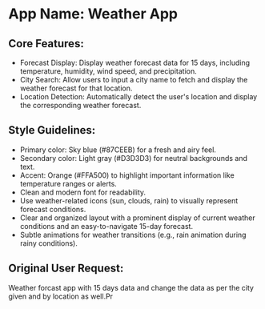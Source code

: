 # **App Name**: Weather App

## Core Features:

- Forecast Display: Display weather forecast data for 15 days, including temperature, humidity, wind speed, and precipitation.
- City Search: Allow users to input a city name to fetch and display the weather forecast for that location.
- Location Detection: Automatically detect the user's location and display the corresponding weather forecast.

## Style Guidelines:

- Primary color: Sky blue (#87CEEB) for a fresh and airy feel.
- Secondary color: Light gray (#D3D3D3) for neutral backgrounds and text.
- Accent: Orange (#FFA500) to highlight important information like temperature ranges or alerts.
- Clean and modern font for readability.
- Use weather-related icons (sun, clouds, rain) to visually represent forecast conditions.
- Clear and organized layout with a prominent display of current weather conditions and an easy-to-navigate 15-day forecast.
- Subtle animations for weather transitions (e.g., rain animation during rainy conditions).

## Original User Request:
Weather forcast app with 15 days data and change the data as per the city given and by location as well.Pr
  